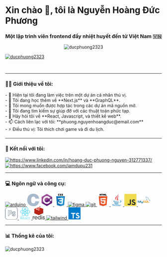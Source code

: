 # Xin chào 👋, tôi là Nguyễn Hoàng Đức Phương

<h3 align="center">Một lập trình viên frontend đầy nhiệt huyết đến từ Việt Nam 🇻🇳</h3>

<p align="center"> <img src="https://komarev.com/ghpvc/?username=ducphuong2323&label=Profile%20views&color=0e75b6&style=flat" alt="ducphuong2323" /> </p>

<p align="left"> <a href="https://github.com/ryo-ma/github-profile-trophy"><img src="https://github-profile-trophy.vercel.app/?username=ducphuong2323" alt="ducphuong2323" /></a> </p>

<p align="left"> <a href="https://twitter.com/" target="blank"><img src="https://img.shields.io/twitter/follow/?logo=twitter&style=for-the-badge" alt="" /></a> </p>

---

### 👨‍💻 **Giới thiệu về tôi:**

<p>
    - 🔭 Hiện tại tôi đang làm việc trên một dự án cá nhân thú vị.
    <br>
    - 🌱 Tôi đang học thêm về **Next.js** và **GraphQL**.
    <br>
    - 👯 Tôi mong muốn được hợp tác trong các dự án mã nguồn mở.
    <br>
    - 🤔 Tôi đang tìm kiếm sự giúp đỡ với các thuật toán phức tạp.
    <br>
    - 💬 Hãy hỏi tôi về **React, Javascript, và thiết kế web**.
    <br>
    - 📫 Cách liên lạc với tôi: **phuong.nguyenhoangduc@email.com**
    <br>
    - ⚡ Điều thú vị: Tôi thích chơi game và đi du lịch.
</p>

---

### 🤝 **Kết nối với tôi:**

<p align="left">
<a href="https://linkedin.com/in/hoang-duc-phuong-nguyen-312771337" target="blank"><img align="center" src="https://raw.githubusercontent.com/rahuldkjain/github-profile-readme-generator/master/src/images/icons/Social/linked-in-alt.svg" alt="https://www.linkedin.com/in/hoang-duc-phuong-nguyen-312771337/" height="30" width="40" /></a>
<a href="https://fb.com/iamdupu231" target="blank"><img align="center" src="https://raw.githubusercontent.com/rahuldkjain/github-profile-readme-generator/master/src/images/icons/Social/facebook.svg" alt="https://www.facebook.com/iamdupu231" height="30" width="40" /></a>
</p>

---

### 💻 **Ngôn ngữ và công cụ:**

<p align="left">
    <a href="https://www.arduino.cc/" target="_blank" rel="noreferrer"> <img src="https://cdn.worldvectorlogo.com/logos/arduino-1.svg" alt="arduino" width="40" height="40"/> </a>
    <a href="https://www.cprogramming.com/" target="_blank" rel="noreferrer"> <img src="https://raw.githubusercontent.com/devicons/devicon/master/icons/c/c-original.svg" alt="c" width="40" height="40"/> </a>
    <a href="https://www.w3schools.com/cs/" target="_blank" rel="noreferrer"> <img src="https://raw.githubusercontent.com/devicons/devicon/master/icons/csharp/csharp-original.svg" alt="csharp" width="40" height="40"/> </a>
    <a href="https://www.w3schools.com/css/" target="_blank" rel="noreferrer"> <img src="https://raw.githubusercontent.com/devicons/devicon/master/icons/css3/css3-original-wordmark.svg" alt="css3" width="40" height="40"/> </a>
    <a href="https://www.figma.com/" target="_blank" rel="noreferrer"> <img src="https://www.vectorlogo.zone/logos/figma/figma-icon.svg" alt="figma" width="40" height="40"/> </a>
    <a href="https://git-scm.com/" target="_blank" rel="noreferrer"> <img src="https://www.vectorlogo.zone/logos/git-scm/git-scm-icon.svg" alt="git" width="40" height="40"/> </a>
    <a href="https://www.w3.org/html/" target="_blank" rel="noreferrer"> <img src="https://raw.githubusercontent.com/devicons/devicon/master/icons/html5/html5-original-wordmark.svg" alt="html5" width="40" height="40"/> </a>
    <a href="https://www.java.com" target="_blank" rel="noreferrer"> <img src="https://raw.githubusercontent.com/devicons/devicon/master/icons/java/java-original.svg" alt="java" width="40" height="40"/> </a>
    <a href="https://developer.mozilla.org/en-US/docs/Web/JavaScript" target="_blank" rel="noreferrer"> <img src="https://raw.githubusercontent.com/devicons/devicon/master/icons/javascript/javascript-original.svg" alt="javascript" width="40" height="40"/> </a>
    <a href="https://www.mysql.com/" target="_blank" rel="noreferrer"> <img src="https://raw.githubusercontent.com/devicons/devicon/master/icons/mysql/mysql-original-wordmark.svg" alt="mysql" width="40" height="40"/> </a>
    <a href="https://www.photoshop.com/en" target="_blank" rel="noreferrer"> <img src="https://raw.githubusercontent.com/devicons/devicon/master/icons/photoshop/photoshop-line.svg" alt="photoshop" width="40" height="40"/> </a>
    <a href="https://reactjs.org/" target="_blank" rel="noreferrer"> <img src="https://raw.githubusercontent.com/devicons/devicon/master/icons/react/react-original-wordmark.svg" alt="react" width="40" height="40"/> </a>
    <a href="https://redis.io" target="_blank" rel="noreferrer"> <img src="https://raw.githubusercontent.com/devicons/devicon/master/icons/redis/redis-original-wordmark.svg" alt="redis" width="40" height="40"/> </a>
    <a href="https://tailwindcss.com/" target="_blank" rel="noreferrer"> <img src="https://www.vectorlogo.zone/logos/tailwindcss/tailwindcss-icon.svg" alt="tailwind" width="40" height="40"/> </a>
    <a href="https://www.typescriptlang.org/" target="_blank" rel="noreferrer"> <img src="https://raw.githubusercontent.com/devicons/devicon/master/icons/typescript/typescript-original.svg" alt="typescript" width="40" height="40"/> </a>
</p>

---

### 📊 **Thống kê của tôi:**

<p><img align="center" src="https://github-readme-streak-stats.herokuapp.com/?user=ducphuong2323&" alt="ducphuong2323" /></p>
